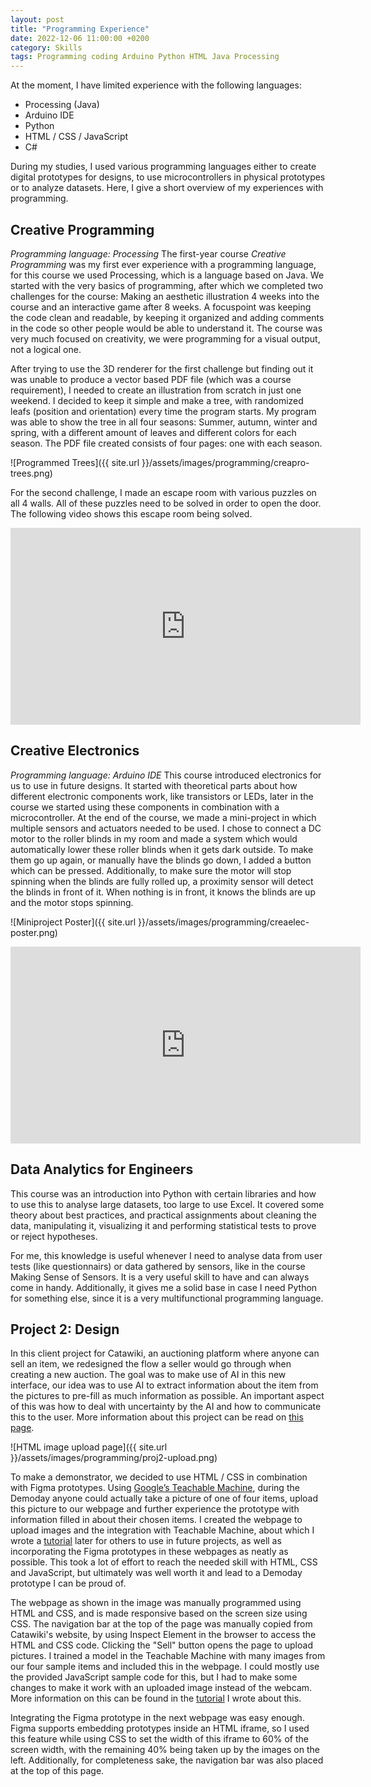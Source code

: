 ```yaml
---
layout: post
title: "Programming Experience"
date: 2022-12-06 11:00:00 +0200
category: Skills
tags: Programming coding Arduino Python HTML Java Processing
---
```


At the moment, I have limited experience with the following languages:
- Processing (Java)
- Arduino IDE
- Python
- HTML / CSS / JavaScript
- C#

During my studies, I used various programming languages either to create digital prototypes for designs, to use microcontrollers in physical prototypes or to analyze datasets. Here, I give a short overview of my experiences with programming.

## Creative Programming
*Programming language: Processing*
The first-year course *Creative Programming* was my first ever experience with a programming language, for this course we used Processing, which is a language based on Java. We started with the very basics of programming, after which we completed two challenges for the course: Making an aesthetic illustration 4 weeks into the course and an interactive game after 8 weeks. A focuspoint was keeping the code clean and readable, by keeping it organized and adding comments in the code so other people would be able to understand it. The course was very much focused on creativity, we were programming for a visual output, not a logical one.

After trying to use the 3D renderer for the first challenge but finding out it was unable to produce a vector based PDF file (which was a course requirement), I needed to create an illustration from scratch in just one weekend. I decided to keep it simple and make a tree, with randomized leafs (position and orientation) every time the program starts. My program was able to show the tree in all four seasons: Summer, autumn, winter and spring, with a different amount of leaves and different colors for each season. The PDF file created consists of four pages: one with each season.

![Programmed Trees]({{ site.url }}/assets/images/programming/creapro-trees.png)

For the second challenge, I made an escape room with various puzzles on all 4 walls. All of these puzzles need to be solved in order to open the door. The following video shows this escape room being solved.

<iframe width="560" height="315" src="https://www.youtube-nocookie.com/embed/9xznC1W-WKc" title="YouTube video player" frameborder="0" allow="accelerometer; autoplay; clipboard-write; encrypted-media; gyroscope; picture-in-picture" allowfullscreen></iframe>

## Creative Electronics
*Programming language: Arduino IDE*
This course introduced electronics for us to use in future designs. It started with theoretical parts about how different electronic components work, like transistors or LEDs, later in the course we started using these components in combination with a microcontroller. At the end of the course, we made a mini-project in which multiple sensors and actuators needed to be used. I chose to connect a DC motor to the roller blinds in my room and made a system which would automatically lower these roller blinds when it gets dark outside. To make them go up again, or manually have the blinds go down, I added a button which can be pressed. Additionally, to make sure the motor will stop spinning when the blinds are fully rolled up, a proximity sensor will detect the blinds in front of it. When nothing is in front, it knows the blinds are up and the motor stops spinning.

![Miniproject Poster]({{ site.url }}/assets/images/programming/creaelec-poster.png)

<iframe width="560" height="315" src="https://www.youtube-nocookie.com/embed/zOZhHphpu9E" title="YouTube video player" frameborder="0" allow="accelerometer; autoplay; clipboard-write; encrypted-media; gyroscope; picture-in-picture" allowfullscreen></iframe>

## Data Analytics for Engineers
This course was an introduction into Python with certain libraries and how to use this to analyse large datasets, too large to use Excel. It covered some theory about best practices, and practical assignments about cleaning the data, manipulating it, visualizing it and performing statistical tests to prove or reject hypotheses. 

For me, this knowledge is useful whenever I need to analyse data from user tests (like questionnairs) or data gathered by sensors, like in the course Making Sense of Sensors. It is a very useful skill to have and can always come in handy. Additionally, it gives me a solid base in case I need Python for something else, since it is a very multifunctional programming language.

## Project 2: Design
In this client project for Catawiki, an auctioning platform where anyone can sell an item, we redesigned the flow a seller would go through when creating a new auction. The goal was to make use of AI in this new interface, our idea was to use AI to extract information about the item from the pictures to pre-fill as much information as possible. An important aspect of this was how to deal with uncertainty by the AI and how to communicate this to the user. More information about this project can be read on [this page](https://portfolio.jochem.tk/projects/2021/12/17/redesigning-auction-submission-flow-with-ai.html).

![HTML image upload page]({{ site.url }}/assets/images/programming/proj2-upload.png)

To make a demonstrator, we decided to use HTML / CSS in combination with Figma prototypes. Using [Google’s Teachable Machine](https://teachablemachine.withgoogle.com), during the Demoday anyone could actually take a picture of one of four items, upload this picture to our webpage and further experience the prototype with information filled in about their chosen items. I created the webpage to upload images and the integration with Teachable Machine, about which I wrote a [tutorial](https://teachable-machine.jochem.tk/) later for others to use in future projects, as well as incorporating the Figma prototypes in these webpages as neatly as possible. This took a lot of effort to reach the needed skill with HTML, CSS and JavaScript, but ultimately was well worth it and lead to a Demoday prototype I can be proud of.

The webpage as shown in the image was manually programmed using HTML and CSS, and is made responsive based on the screen size using CSS. The navigation bar at the top of the page was manually copied from Catawiki's website, by using Inspect Element in the browser to access the HTML and CSS code. Clicking the "Sell" button opens the page to upload pictures. I trained a model in the Teachable Machine with many images from our four sample items and included this in the webpage. I could mostly use the provided JavaScript sample code for this, but I had to make some changes to make it work with an uploaded image instead of the webcam. More information on this can be found in the [tutorial](https://teachable-machine.jochem.tk/) I wrote about this. 

Integrating the Figma prototype in the next webpage was easy enough. Figma supports embedding prototypes inside an HTML iframe, so I used this feature while using CSS to set the width of this iframe to 60% of the screen width, with the remaining 40% being taken up by the images on the left. Additionally, for completeness sake, the navigation bar was also placed at the top of this page.